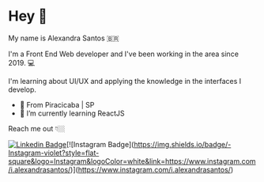 # Hey 👋

My name is Alexandra Santos 🇧🇷

I'm a Front End Web developer and I've been working in the area since 2019. 💻

I'm learning about UI/UX and applying the knowledge in the interfaces I develop.

- 📍 From Piracicaba | SP
- 🌱 I’m currently learning ReactJS

Reach me out 👇🏼

[![Linkedin Badge](https://img.shields.io/badge/-LinkedIn-blue?style=flat-square&logo=Linkedin&logoColor=white&link=[https://www.linkedin.com/in/isadora-rodrigues-stangarlin-48402b141/]())]([https://www.linkedin.com/in/isadora-rodrigues-stangarlin-48402b141/](https://www.linkedin.com/in/ale-santos/))[![Instagram Badge](https://img.shields.io/badge/-Instagram-violet?style=flat-square&logo=Instagram&logoColor=white&link=https://www.instagram.com/i.alexandrasantos/)](https://www.instagram.com/i.alexandrasantos/)
